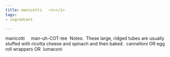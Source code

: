 ```yaml
---
title: manicotti   <i></i>
tags:
- ingredient

---
```

manicotti     man-uh-COT-tee  Notes:  These large, ridged tubes are usually stuffed with ricotta cheese and spinach and then baked.  cannelloni OR egg roll wrappers OR  lumaconi
